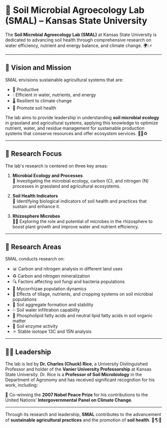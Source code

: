 # 🌱 Soil Microbial Agroecology Lab (SMAL) – Kansas State University

The **Soil Microbial Agroecology Lab (SMAL)** at Kansas State University is dedicated to advancing soil health through comprehensive research on water efficiency, nutrient and energy balance, and climate change. 🌍💧⚡

---

## 🎯 Vision and Mission

SMAL envisions sustainable agricultural systems that are:
- 🌾 Productive
- 💧 Efficient in water, nutrients, and energy
- 🌡️ Resilient to climate change
- 🌿 Promote soil health

The lab aims to provide leadership in understanding **soil microbial ecology** in grassland and agricultural systems, applying this knowledge to optimize nutrient, water, and residue management for sustainable production systems that conserve resources and offer ecosystem services. 🌻🔬♻️

---

## 🔬 Research Focus

The lab's research is centered on three key areas:

1. **Microbial Ecology and Processes**  
   🧫 Investigating the microbial ecology, carbon (C), and nitrogen (N) processes in grassland and agricultural ecosystems.

2. **Soil Health Indicators**  
   🌱 Identifying biological indicators of soil health and practices that sustain and enhance it.

3. **Rhizosphere Microbes**  
   🌿🦠 Exploring the role and potential of microbes in the rhizosphere to boost plant growth and improve water and nutrient efficiency.

---

## 🧪 Research Areas

SMAL conducts research on:

- 📊 Carbon and nitrogen analysis in different land uses  
- ♻️ Carbon and nitrogen mineralization  
- 🔍 Factors affecting soil fungi and bacteria populations  
- 🌾 Mycorrhizae population dynamics  
- 🚜 Effects of tillage, nutrients, and cropping systems on soil microbial populations  
- 🧱 Soil aggregate formation and stability  
- 💦 Soil water infiltration capability  
- 🧬 Phospholipid fatty acids and neutral lipid fatty acids in soil organic matter  
- 🧫 Soil enzyme activity  
- ⚛️ Stable isotope 13C and 15N analysis  

---

## 👨‍🔬 Leadership

The lab is led by **Dr. Charles (Chuck) Rice**, a University Distinguished Professor and holder of the **Vanier University Professorship** at Kansas State University. Dr. Rice is a **Professor of Soil Microbiology** in the Department of Agronomy and has received significant recognition for his work, including:

🏅 Co-winning the **2007 Nobel Peace Prize** for his contributions to the United Nations’ **Intergovernmental Panel on Climate Change**.

---

Through its research and leadership, **SMAL** contributes to the advancement of **sustainable agricultural practices** and the promotion of **soil health**. 🌾🌎🌱
